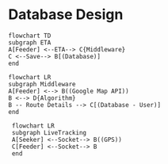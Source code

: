 # Database Design
```mermaid
flowchart TD
subgraph ETA
A[Feeder] <--ETA--> C{Middleware}
C <--Save--> B[(Database)]
end
```

```mermaid
flowchart LR
subgraph Middleware
A[Feeder] <--> B((Google Map API))
B <--> D{Algorithm}
B -- Route Details --> C[(Database - User)]
end
```
```mermaid
 flowchart LR
 subgraph LiveTracking
 A[Seeker] <--Socket--> B((GPS))
 C[Feeder] <--Socket--> B
 end
```
<!--stackedit_data:
eyJoaXN0b3J5IjpbLTUzMTg4NDQwMiwtNDE0NjM4NTk2LDU0MT
g1NzgxMCwtMTUzOTY4MDI3MiwxNjYzMDU4NDIwLDE3MjY3MDk3
NjddfQ==
-->
